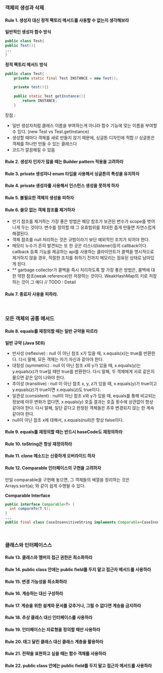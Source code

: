 ### 객체의 생성과 삭제

#### Rule 1. 생성자 대신 정적 팩토리 메서드를 사용할 수 없는지 생각해보라

**일반적인 생성자 함수 방식**
```java
public class Test{
public Test(){
...
}
```

**정적 팩토리 메서드 방식**
```java
public class Test{
	private static final Test INSTANCE = new Test();
	
	private test(){}
	
	public static Test getInstance(){
		return INSTANCE;
	}
```
장점 : 
 
* 일반 생성자처럼 클래스 이름을 부여하는게 아니라 함수 기능에 맞는 이름을 부여할 수 있다. (new Test vs Test.getInstance)
* 생성할 때마다 객체를 새로 만들지 않기 때문에, 싱글톤 디자인에 적합
// 싱글톤은 객체를 하나만 만들 수 있는 클래스다
* 코드가 깔끔해질 수 있음


#### Rule 2. 생성자 인자가 많을 때는 Builder pattern 적용을 고려하라

#### Rule 3. private 생성자나 enum 타입을 사용해서 싱글톤의 특성을 유지하자

#### Rule 4. private 생성자를 사용해서 인스턴스 생성을 못하게 하자

#### Rule 5. 불필요한 객체의 생성을 피하자

#### Rule 6. 쓸모 없는 객체 참조를 제거하자

- 만기 참조를 제거하는 가장 좋은 방법은 해당 참조가 보관된 변수가 scope를 벗어나게 두는 것이다. 변수를 정의할 때 그 유효범위를 최대한 좁게 만들면 자연스럽게 해결된다.
- 객체 참조를 null 처리하는 것은 규범이라기 보단 예외적인 조치가 되어야 한다.
- 메모리 누수가 흔히 발견되는 또 한 곳은 리스너(listener)등의 callback이다. callback 등록 기능을 제공하는 api를 사용하는 클라이언트가 콜백을 명시적으로 제거하지 않을 경우, 적절한 조치를 취하기 전까지 메모리는 점유된 상태로 남아있게 된다.
- ** garbage collector가 콜백을 즉시 처리하도록 할 가장 좋은 방법은, 콜백에 대한 약한 참조(weak reference)만 저장하는 것이다. WeakHashMap의 키로 저장하는 것이 그 예다 // TODO : Detail

#### Rule 7. 종료자 사용을 피하라.

<br/>


### 모든 객체의 공통 메서드

#### Rule 8. equals를 재정의할 때는 일반 규약을 따르라

**일반 규약 (Java SE6)**

- 반사성 (reflexive) : null 이 아닌 참조 x가 있을 때, x.equals(x)는 true를 반환한다. 다시 말해, 모든 객체는 자기 자신과 같아야 한다.
- 대칭성 (symmetric) : null 이 아닌 참조 x와 y가 있을 때, x.equals(y)는 y.equals(x)가 true일 때만 true를 반환한다. 다시 말해, 두 객체에게 서로 같은지 물으면 같은 답이 나와야 한다.
- 추이성 (transitive) : null 이 아닌 참조 x, y, z가 있을 때, x.equals(y)가 true이고 y.equals(z)가 true이면 x.equals(z)도 true이다. 
- 일관성 (consistent) : null이 아닌 참조 x와 y가 있을 때, equals를 통해 비교되는 정보에 아무 변화가 없다면, x.equals(y) 호출 결과는 호출 횟수에 상관없이 항상 같아야 한다. 다시 말해, 일단 같다고 판정된 객체들은 추후 변경되지 않는 한 계속 같아야 한다.
- null이 아닌 참조 x에 대해서, x.equals(null)은 항상 false이다.

#### Rule 9. equals를 재정의할 때는 반드시 haseCode도 재정의하라

#### Rule 10. toString은 항상 재정의하라

#### Rule 11. clone 메소드는 신중하게 오버라이드 하자

#### Rule 12. Comparable 인터페이스의 구현을 고려하자
만일 comparable을 구현해 놓으면, 그 객체들의 배열을 정리하는 것은 Arrays.sort(a); 와 같이 쉽게 수행될 수 있다.

**Comparable Interface**
```java
public interface Comparable<T> {
  int compareTo(T t);
}
...
public final class CaseInsensitiveString implements Comparable<CaseInsensitiveString> { ... }
```

<br/>

### 클래스와 인터페이스스

#### Rule 13. 클래스와 멤버의 접근 권한은 최소화하라

#### Rule 14. public class 안에는 public field를 두지 말고 접근자 메서드를 사용하라

#### Rule 15. 변경 가능성을 최소화하라

#### Rule 16. 계승하는 대신 구성하라

#### Rule 17. 계승을 위한 설계와 문서를 갖추거나, 그럴 수 없다면 계승을 금지하라

#### Rule 18. 추상 클래스 대신 인터페이스를 사용하라

#### Rule 19. 인터페이스는 자료형을 정의할 때만 사용하라

#### Rule 20. 태그 달린 클래스 대신 클래스 계층을 활용하라

#### Rule 21. 전략을 표현하고 싶을 때는 함수 객체를 사용하라

#### Rule 22. public class 안에는 public field를 두지 말고 접근자 메서드를 사용하라










